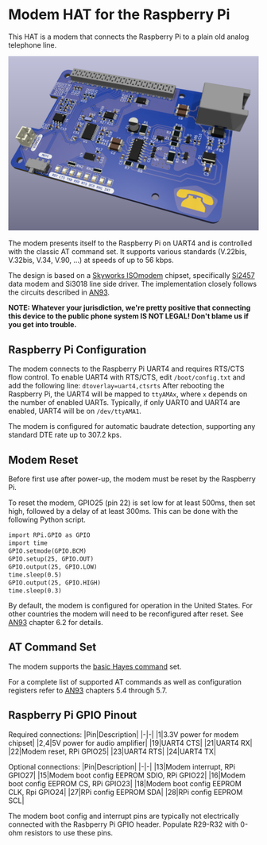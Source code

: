 # Modem HAT for the Raspberry Pi

This HAT is a modem that connects the Raspberry Pi to a plain old analog telephone line.

![Render of Modem HAT](images/modem-hat-2022-05-08-render.png)

The modem presents itself to the Raspberry Pi on UART4 and is controlled with the classic AT command set. It supports various standards (V.22bis, V.32bis, V.34, V.90, ...) at speeds of up to 56 kbps.

The design is based on a [Skyworks ISOmodem](https://www.skyworksinc.com/en/Products/Modems-and-DAAs/Data-and-Voice-Modems) chipset, specifically [Si2457](https://www.skyworksinc.com/en/Products/Modems-and-DAAs/Data-and-Voice-Modems/Si2457) data modem and Si3018 line side driver. The implementation
closely follows the circuits described in [AN93](https://www.skyworksinc.com/-/media/SkyWorks/SL/documents/public/application-notes/AN93.pdf).

**NOTE: Whatever your jurisdiction, we're pretty positive that connecting this device to the public phone system IS NOT LEGAL! Don't blame us if you get into trouble.**

## Raspberry Pi Configuration

The modem connects to the Raspberry Pi UART4 and requires RTS/CTS flow control. To enable UART4 with RTS/CTS, edit `/boot/config.txt` and add the following line:
`dtoverlay=uart4,ctsrts`
After rebooting the Raspberry Pi, the UART4 will be mapped to `ttyAMAx`, where `x` depends on the number of enabled UARTs. Typically, if only UART0 and UART4 are enabled, UART4 will be on `/dev/ttyAMA1`.

The modem is configured for automatic baudrate detection, supporting any standard DTE rate up to 307.2 kps.

## Modem Reset

Before first use after power-up, the modem must be reset by the Raspberry Pi.

To reset the modem, GPIO25 (pin 22) is set low for at least 500ms, then set high, followed by a delay of at least 300ms. This can be done with the following Python script.
```
import RPi.GPIO as GPIO
import time
GPIO.setmode(GPIO.BCM)
GPIO.setup(25, GPIO.OUT)
GPIO.output(25, GPIO.LOW)
time.sleep(0.5)
GPIO.output(25, GPIO.HIGH)
time.sleep(0.3)
```

By default, the modem is configured for operation in the United States. For other countries the modem will need to be reconfigured after reset. See [AN93](https://www.skyworksinc.com/-/media/SkyWorks/SL/documents/public/application-notes/AN93.pdf) chapter 6.2 for details. 

## AT Command Set

The modem supports the [basic Hayes command](https://en.wikipedia.org/wiki/Hayes_command_set#The_basic_Hayes_command_set) set.

For a complete list of supported AT commands as well as configuration registers refer to [AN93](https://www.skyworksinc.com/-/media/SkyWorks/SL/documents/public/application-notes/AN93.pdf) chapters 5.4 through 5.7. 

## Raspberry Pi GPIO Pinout

Required connections:
|Pin|Description|
|-|-|
|1|3.3V power for modem chipset|
|2,4|5V power for audio amplifier|
|19|UART4 CTS|
|21|UART4 RX|
|22|Modem reset, RPi GPIO25|
|23|UART4 RTS|
|24|UART4 TX|

Optional connections:
|Pin|Description|
|-|-|
|13|Modem interrupt, RPi GPIO27|
|15|Modem boot config EEPROM SDIO, RPi GPIO22|
|16|Modem boot config EEPROM CS, RPi GPIO23|
|18|Modem boot config EEPROM CLK, Rpi GPIO24|
|27|RPi config EEPROM SDA|
|28|RPi config EEPROM SCL|

The modem boot config and interrupt pins are typically not electrically connected with the Rasbperry Pi GPIO header. Populate R29-R32 with 0-ohm resistors to use these pins.

